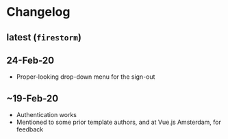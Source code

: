 # Changelog

## latest (`firestorm`)

## 24-Feb-20

- Proper-looking drop-down menu for the sign-out

## ~19-Feb-20

- Authentication works
- Mentioned to some prior template authors, and at Vue.js Amsterdam, for feedback
